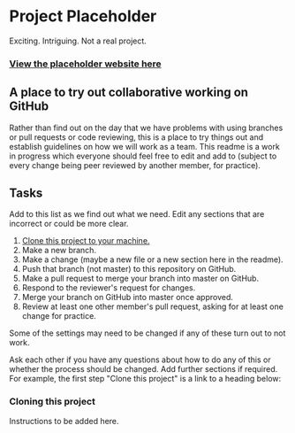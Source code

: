 # Project Placeholder

Exciting. Intriguing. Not a real project.

### [View the placeholder website here](https://project-placeholder.github.io/project-placeholder/)

## A place to try out collaborative working on GitHub

Rather than find out on the day that we have problems with using branches or pull requests or code reviewing, this is a place to try things out and establish guidelines on how we will work as a team. This readme is a work in progress which everyone should feel free to edit and add to (subject to every change being peer reviewed by another member, for practice).

## Tasks

Add to this list as we find out what we need. Edit any sections that are incorrect or could be more clear.

1. [Clone this project to your machine.](https://github.com/project-placeholder/project-placeholder#cloning-this-project)
1. Make a new branch.
1. Make a change (maybe a new file or a new section here in the readme).
1. Push that branch (not master) to this repository on GitHub.
1. Make a pull request to merge your branch into master on GitHub.
1. Respond to the reviewer's request for changes.
1. Merge your branch on GitHub into master once approved.
1. Review at least one other member's pull request, asking for at least one change for practice.

Some of the settings may need to be changed if any of these turn out to not work.

Ask each other if you have any questions about how to do any of this or whether the process should be changed. Add further sections if required. For example, the first step "Clone this project" is a link to a heading below:

### Cloning this project

Instructions to be added here.
